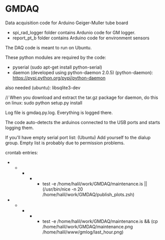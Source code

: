 # GMDAQ
Data acquisition code for Arduino Geiger-Muller tube board

- spi_rad_logger folder contains Ardunio code for GM logger.
- report_pt_b folder contains Arduino code for environment sensors

The DAQ code is meant to run on Ubuntu.

These python modules are required by the code:
- pyserial (sudo apt-get install python-serial)
- daemon (developed using python-daemon 2.0.5) (python-daemon): https://pypi.python.org/pypi/python-daemon


also needed (ubuntu): libsqlite3-dev

// When you download and extract the tar.gz package for daemon, do this on linux: sudo python setup.py install

Log file is gmdaq.py.log. Everything is logged there.

The code auto-detects the arduinos connected to the USB ports and starts logging them.

If you'll have empty serial port list: (Ubuntu) Add yourself to the dialup group. Empty list is probably due to permission problems.

crontab entries:

* * * * * test -e /home/halil/work/GMDAQ/maintenance.is || (/usr/bin/nice -n 20 /home/halil/work/GMDAQ/publish_plots.zsh)
* * * * * test -e /home/halil/work/GMDAQ/maintenance.is && (cp /home/halil/work/GMDAQ/maintenance.png /home/halil/www/gmlog/last_hour.png)



